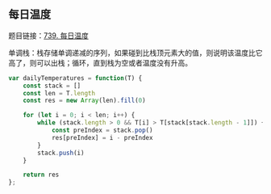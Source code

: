 ## 每日温度

题目链接：[739. 每日温度](https://leetcode-cn.com/problems/daily-temperatures/)

单调栈：栈存储单调递减的序列，如果碰到比栈顶元素大的值，则说明该温度比它高了，则可以出栈；循环，直到栈为空或者温度没有升高。

```js
var dailyTemperatures = function(T) {
    const stack = []
    const len = T.length
    const res = new Array(len).fill(0)

    for (let i = 0; i < len; i++) {
        while (stack.length > 0 && T[i] > T[stack[stack.length - 1]]) {
            const preIndex = stack.pop()
            res[preIndex] = i - preIndex
        }
        stack.push(i)
    }

    return res
};
```
